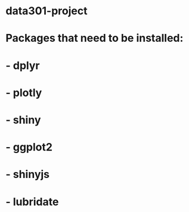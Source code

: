 # data301-project

# Packages that need to be installed:
# - dplyr 
# - plotly
# - shiny
# - ggplot2
# - shinyjs
# - lubridate